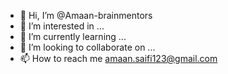 - 👋 Hi, I’m @Amaan-brainmentors
- 👀 I’m interested in ...
- 🌱 I’m currently learning ...
- 💞️ I’m looking to collaborate on ...
- 📫 How to reach me amaan.saifi123@gmail.com

<!---
Amaan-brainmentors/Amaan-brainmentors is a ✨ special ✨ repository because its `README.md` (this file) appears on your GitHub profile.
You can click the Preview link to take a look at your changes.
--->

